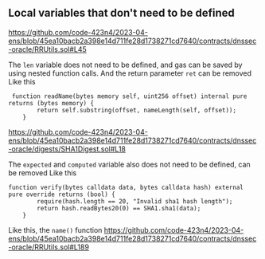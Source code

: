 ## Local variables that don't need to be defined

https://github.com/code-423n4/2023-04-ens/blob/45ea10bacb2a398e14d711fe28d1738271cd7640/contracts/dnssec-oracle/RRUtils.sol#L45

The `len` variable does not need to be defined, and gas can be saved by using nested function calls. And the return parameter `ret` can be removed
Like this
```solidity
 function readName(bytes memory self, uint256 offset) internal pure returns (bytes memory) {
        return self.substring(offset, nameLength(self, offset));
    }
```

https://github.com/code-423n4/2023-04-ens/blob/45ea10bacb2a398e14d711fe28d1738271cd7640/contracts/dnssec-oracle/digests/SHA1Digest.sol#L18

The `expected` and `computed` variable also does not need to be defined, can be removed
Like this
```solidity
function verify(bytes calldata data, bytes calldata hash) external pure override returns (bool) {
        require(hash.length == 20, "Invalid sha1 hash length");
        return hash.readBytes20(0) == SHA1.sha1(data);
    }
```

Like this, the `name()` function
https://github.com/code-423n4/2023-04-ens/blob/45ea10bacb2a398e14d711fe28d1738271cd7640/contracts/dnssec-oracle/RRUtils.sol#L189

